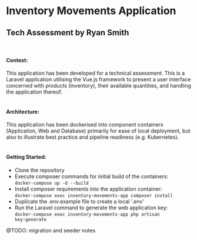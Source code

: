 # Inventory Movements Application
## Tech Assessment by Ryan Smith
<br>


#### Context:
This application has been developed for a technical assessment. This is a Laravel application utilising the Vue.js framework to present a user interface concerned with products (inventory), their available quantities, and handling the application thereof.
<br><br>
#### Architecture:
This application has been dockerised into component containers (Application, Web and Database) primarily for ease of local deployment, but also to illustrate best practice and pipeline readiness (e.g. Kubernetes).
<br><br>
#### Getting Started:

* Clone the repository
* Execute composer commands for initial build of the containers:<br>
    `docker-compose up -d --build`
* Install composer requirements into the application container:<br>
    `docker-compose exec inventory-movements-app composer install`
* Duplicate the .env.example file to create a local '.env'
* Run the Laravel command to generate the web application key:<br>
    `docker-compose exec inventory-movements-app php artisan key:generate`

@TODO: migration and seeder notes

